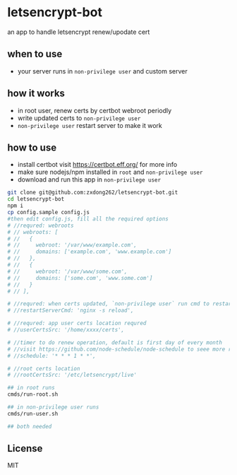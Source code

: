 # letsencrypt-bot
an app to handle letsencrypt renew/upodate cert

## when to use
- your server runs in `non-privilege user` and custom server

## how it works
- in root user, renew certs by certbot webroot periodly
- write updated certs to `non-privilege user`
- `non-privilege user` restart server to make it work

## how to use
- install certbot visit https://certbot.eff.org/ for more info
- make sure nodejs/npm installed in `root` and `non-privilege user`
- download and run this app in `non-privilege user`
```bash
git clone git@github.com:zxdong262/letsencrypt-bot.git
cd letsencrypt-bot
npm i
cp config.sample config.js
#then edit config.js, fill all the required options
# //requred: webroots
# // webroots: [
# //   {
# //     webroot: '/var/www/example.com',
# //     domains: ['example.com', 'www.example.com']
# //   },
# //   {
# //     webroot: '/var/www/some.com',
# //     domains: ['some.com', 'www.some.com']
# //   }
# // ],

# //requred: when certs updated, `non-privilege user` run cmd to restart server
# //restartServerCmd: 'nginx -s reload',

# //requred: app user certs location requred
# //userCertsSrc: '/home/xxxx/certs',

# //timer to do renew operation, default is first day of every month
# //visit https://github.com/node-schedule/node-schedule to seee more rules
# //schedule: '* * * 1 * *',

# //root certs location
# //rootCertsSrc: '/etc/letsencrypt/live'

## in root runs
cmds/run-root.sh

## in non-privilege user runs
cmds/run-user.sh

## both needed
```

## License
MIT
